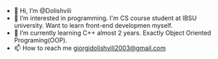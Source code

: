 - 👋 Hi, I’m @Dolishvili
- 👀 I’m interested in programming. I'm CS course student at IBSU university. Want to learn front-end developmen myself.
- 🌱 I’m currently learning C++ almost 2 years. Exactly Object Oriented Programing(OOP).
- 📫 How to reach me giorgidolishvili2003@gmail.com

<!---
Dolishvili/Dolishvili is a ✨ special ✨ repository because its `README.md` (this file) appears on your GitHub profile.
You can click the Preview link to take a look at your changes.
--->
